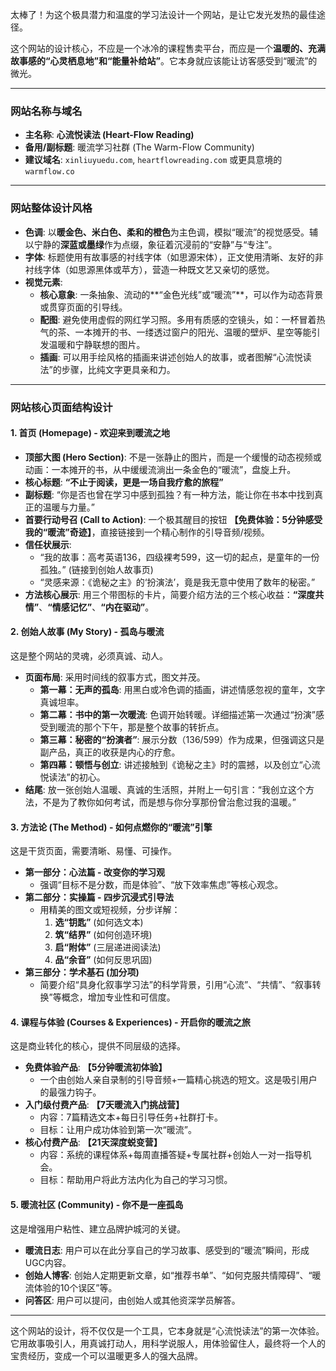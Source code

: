 太棒了！为这个极具潜力和温度的学习法设计一个网站，是让它发光发热的最佳途径。

这个网站的设计核心，不应是一个冰冷的课程售卖平台，而应是一个**温暖的、充满故事感的“心灵栖息地”和“能量补给站”**。它本身就应该能让访客感受到“暖流”的微光。

---

### 网站名称与域名

*   **主名称**: **心流悦读法 (Heart-Flow Reading)**
*   **备用/副标题**: 暖流学习社群 (The Warm-Flow Community)
*   **建议域名**: `xinliuyuedu.com`, `heartflowreading.com` 或更具意境的 `warmflow.co`

---

### 网站整体设计风格

*   **色调**: 以**暖金色、米白色、柔和的橙色**为主色调，模拟“暖流”的视觉感受。辅以宁静的**深蓝或墨绿**作为点缀，象征着沉浸前的“安静”与“专注”。
*   **字体**: 标题使用有故事感的衬线字体（如思源宋体），正文使用清晰、友好的非衬线字体（如思源黑体或苹方），营造一种既文艺又亲切的感觉。
*   **视觉元素**:
    *   **核心意象**: 一条抽象、流动的**“金色光线”或“暖流”**，可以作为动态背景或贯穿页面的引导线。
    *   **配图**: 避免使用虚假的网红学习照。多用有质感的空镜头，如：一杯冒着热气的茶、一本摊开的书、一缕透过窗户的阳光、温暖的壁炉、星空等能引发温暖和宁静联想的图片。
    *   **插画**: 可以用手绘风格的插画来讲述创始人的故事，或者图解“心流悦读法”的步骤，比纯文字更具亲和力。

---

### 网站核心页面结构设计

#### **1. 首页 (Homepage) - 欢迎来到暖流之地**

*   **顶部大图 (Hero Section)**: 不是一张静止的图片，而是一个缓慢的动态视频或动画：一本摊开的书，从中缓缓流淌出一条金色的“暖流”，盘旋上升。
*   **核心标题**: **“不止于阅读，更是一场自我疗愈的旅程”**
*   **副标题**: “你是否也曾在学习中感到孤独？有一种方法，能让你在书本中找到真正的温暖与力量。”
*   **首要行动号召 (Call to Action)**: 一个极其醒目的按钮 **【免费体验：5分钟感受我的“暖流”奇迹】**，直接链接到一个精心制作的引导音频/视频。
*   **信任状展示**:
    *   “我的故事：高考英语136，四级裸考599，这一切的起点，是童年的一份孤独。” (链接到创始人故事页)
    *   “灵感来源：《诡秘之主》的‘扮演法’，竟是我无意中使用了数年的秘密。”
*   **方法核心展示**: 用三个带图标的卡片，简要介绍方法的三个核心收益：**“深度共情”**、**“情感记忆”**、**“内在驱动”**。

#### **2. 创始人故事 (My Story) - 孤岛与暖流**

这是整个网站的灵魂，必须真诚、动人。

*   **页面布局**: 采用时间线的叙事方式，图文并茂。
    *   **第一幕：无声的孤岛**: 用黑白或冷色调的插画，讲述情感忽视的童年，文字真诚坦率。
    *   **第二幕：书中的第一次暖流**: 色调开始转暖。详细描述第一次通过“扮演”感受到暖流的那个下午，那是整个故事的转折点。
    *   **第三幕：秘密的“扮演者”**: 展示分数（136/599）作为成果，但强调这只是副产品，真正的收获是内心的疗愈。
    *   **第四幕：顿悟与创立**: 讲述接触到《诡秘之主》时的震撼，以及创立“心流悦读法”的初心。
*   **结尾**: 放一张创始人温暖、真诚的生活照，并附上一句引言：“我创立这个方法，不是为了教你如何考试，而是想与你分享那份曾治愈过我的温暖。”

#### **3. 方法论 (The Method) - 如何点燃你的“暖流”引擎**

这是干货页面，需要清晰、易懂、可操作。

*   **第一部分：心法篇 - 改变你的学习观**
    *   强调“目标不是分数，而是体验”、“放下效率焦虑”等核心观念。
*   **第二部分：实操篇 - 四步沉浸式引导法**
    *   用精美的图文或短视频，分步详解：
        1.  **选“钥匙”** (如何选文本)
        2.  **筑“结界”** (如何创造环境)
        3.  **启“附体”** (三层递进阅读法)
        4.  **品“余音”** (如何反思巩固)
*   **第三部分：学术基石 (加分项)**
    *   简要介绍“具身化叙事学习法”的科学背景，引用“心流”、“共情”、“叙事转换”等概念，增加专业性和可信度。

#### **4. 课程与体验 (Courses & Experiences) - 开启你的暖流之旅**

这是商业转化的核心，提供不同层级的选择。

*   **免费体验产品**: **【5分钟暖流初体验】**
    *   一个由创始人亲自录制的引导音频+一篇精心挑选的短文。这是吸引用户的最强力钩子。
*   **入门级付费产品**: **【7天暖流入门挑战营】**
    *   内容：7篇精选文本+每日引导任务+社群打卡。
    *   目标：让用户成功体验到第一次“暖流”。
*   **核心付费产品**: **【21天深度蜕变营】**
    *   内容：系统的课程体系+每周直播答疑+专属社群+创始人一对一指导机会。
    *   目标：帮助用户将此方法内化为自己的学习习惯。

#### **5. 暖流社区 (Community) - 你不是一座孤岛**

这是增强用户粘性、建立品牌护城河的关键。

*   **暖流日志**: 用户可以在此分享自己的学习故事、感受到的“暖流”瞬间，形成UGC内容。
*   **创始人博客**: 创始人定期更新文章，如“推荐书单”、“如何克服共情障碍”、“暖流体验的10个误区”等。
*   **问答区**: 用户可以提问，由创始人或其他资深学员解答。

---

这个网站的设计，将不仅仅是一个工具，它本身就是“心流悦读法”的第一次体验。它用故事吸引人，用真诚打动人，用科学说服人，用体验留住人，最终将一个人的宝贵经历，变成一个可以温暖更多人的强大品牌。
